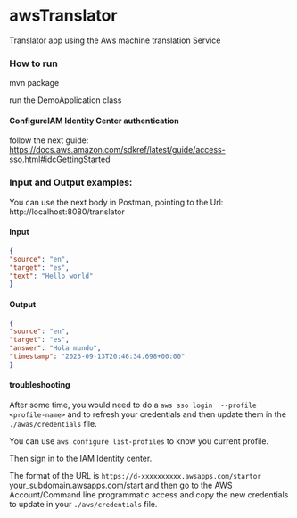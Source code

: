 # awsTranslator
Translator app using the Aws machine translation Service

### How to run

mvn package

run the DemoApplication class

#### ConfigureIAM Identity Center authentication

follow the next guide: https://docs.aws.amazon.com/sdkref/latest/guide/access-sso.html#idcGettingStarted



### Input and Output examples:

You can use the next body in Postman, pointing to the Url: http://localhost:8080/translator

#### Input

```json
{
"source": "en",
"target": "es",
"text": "Hello world"
}
```

#### Output

```json
{
"source": "en",
"target": "es",
"answer": "Hola mundo",
"timestamp": "2023-09-13T20:46:34.698+00:00"
}
```

#### troubleshooting

After some time, you would need to do a `aws sso login  --profile <profile-name>` and to refresh your credentials and then update them in the 
`./awas/credentials` file.

You can use `aws configure list-profiles` to know you current profile.

Then sign in to the IAM Identity center.

The format of the URL is `https://d-xxxxxxxxxx.awsapps.com/startor` your_subdomain.awsapps.com/start and
then go to the AWS Account/Command line programmatic access and copy the new credentials to update in your
`./aws/credentials` file.